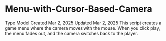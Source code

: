 # Menu-with-Cursor-Based-Camera
 Type Model Created Mar 2, 2025 Updated Mar 2, 2025 This script creates a game menu where the camera moves with the mouse. When you click play, the menu fades out, and the camera switches back to the player.
